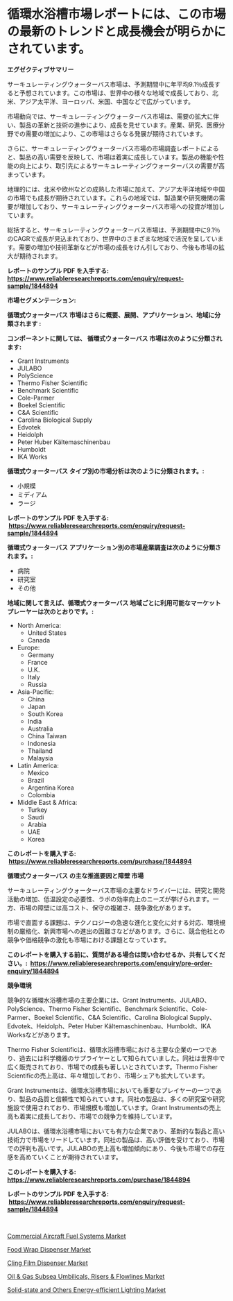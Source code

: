 <p><h1>循環水浴槽市場レポートには、この市場の最新のトレンドと成長機会が明らかにされています。</h1></p><p><strong>エグゼクティブサマリー</strong></p>
<p><p>サーキュレーティングウォーターバス市場は、予測期間中に年平均9.1％成長すると予想されています。この市場は、世界中の様々な地域で成長しており、北米、アジア太平洋、ヨーロッパ、米国、中国などで広がっています。</p><p>市場動向では、サーキュレーティングウォーターバス市場は、需要の拡大に伴い、製品の革新と技術の進歩により、成長を見せています。産業、研究、医療分野での需要の増加により、この市場はさらなる発展が期待されています。</p><p>さらに、サーキュレーティングウォーターバス市場の市場調査レポートによると、製品の高い需要を反映して、市場は着実に成長しています。製品の機能や性能の向上により、取引先によるサーキュレーティングウォーターバスの需要が高まっています。</p><p>地理的には、北米や欧州などの成熟した市場に加えて、アジア太平洋地域や中国の市場でも成長が期待されています。これらの地域では、製造業や研究機関の需要が増加しており、サーキュレーティングウォーターバス市場への投資が増加しています。</p><p>総括すると、サーキュレーティングウォーターバス市場は、予測期間中に9.1％のCAGRで成長が見込まれており、世界中のさまざまな地域で活況を呈しています。需要の増加や技術革新などが市場の成長をけん引しており、今後も市場の拡大が期待されます。</p></p>
<p><strong>レポートのサンプル PDF を入手する: <a href="https://www.reliableresearchreports.com/enquiry/request-sample/1844894">https://www.reliableresearchreports.com/enquiry/request-sample/1844894</a></strong></p>
<p><strong>市場セグメンテーション:</strong></p>
<p><strong> 循環式ウォーターバス 市場はさらに概要、展開、アプリケーション、地域に分類されます :</strong></p>
<p><strong>コンポーネントに関しては、 循環式ウォーターバス 市場は次のように分類されます: &nbsp;</strong></p>
<p><ul><li>Grant Instruments</li><li>JULABO</li><li>PolyScience</li><li>Thermo Fisher Scientific</li><li>Benchmark Scientific</li><li>Cole-Parmer</li><li>Boekel Scientific</li><li>C&A Scientific</li><li>Carolina Biological Supply</li><li>Edvotek</li><li>Heidolph</li><li>Peter Huber Kältemaschinenbau</li><li>Humboldt</li><li>IKA Works</li></ul></p>
<p><strong> 循環式ウォーターバス タイプ別の市場分析は次のように分類されます。:</strong></p>
<p><ul><li>小規模</li><li>ミディアム</li><li>ラージ</li></ul></p>
<p><strong>レポートのサンプル PDF を入手する: &nbsp;<a href="https://www.reliableresearchreports.com/enquiry/request-sample/1844894">https://www.reliableresearchreports.com/enquiry/request-sample/1844894</a></strong></p>
<p><strong> 循環式ウォーターバス アプリケーション別の市場産業調査は次のように分類されます。:</strong></p>
<p><ul><li>病院</li><li>研究室</li><li>その他</li></ul></p>
<p><strong>地域に関して言えば、循環式ウォーターバス 地域ごとに利用可能なマーケットプレーヤーは次のとおりです。:</strong></p>
<p><ul>
    <li>
        North America:
        <ul>
            <li>United States</li>
            <li>Canada</li>
        </ul>
    </li>
    <li>
        Europe:
        <ul>
            <li>Germany</li>
            <li>France</li>
            <li>U.K.</li>
            <li>Italy</li>
            <li>Russia</li>
        </ul>
    </li>
    <li>
        Asia-Pacific:
        <ul>
            <li>China</li>
            <li>Japan</li>
            <li>South Korea</li>
            <li>India</li>
            <li>Australia</li>
            <li>China Taiwan</li>
            <li>Indonesia</li>
            <li>Thailand</li>
            <li>Malaysia</li>
        </ul>
    </li>
    <li>
        Latin America:
        <ul>
            <li>Mexico</li>
            <li>Brazil</li>
            <li>Argentina Korea</li>
            <li>Colombia</li>
        </ul>
    </li>
    <li>
        Middle East & Africa:
        <ul>
            <li>Turkey</li>
            <li>Saudi</li>
            <li>Arabia</li>
            <li>UAE</li>
            <li>Korea</li>
        </ul>
    </li>
    </ul></p>
<p><strong>このレポートを購入する: &nbsp;<a href="https://www.reliableresearchreports.com/purchase/1844894">https://www.reliableresearchreports.com/purchase/1844894</a></strong></p>
<p><strong>循環式ウォーターバス の主な推進要因と障壁 市場</strong></p>
<p><p>サーキュレーティングウォーターバス市場の主要なドライバーには、研究と開発活動の増加、低温設定の必要性、ラボの効率向上のニーズが挙げられます。一方、市場の障壁には高コスト、保守の複雑さ、競争激化があります。</p><p>市場で直面する課題は、テクノロジーの急速な進化と変化に対する対応、環境規制の厳格化、新興市場への進出の困難さなどがあります。さらに、競合他社との競争や価格競争の激化も市場における課題となっています。</p></p>
<p><strong>このレポートを購入する前に、質問がある場合は問い合わせるか、共有してください。:&nbsp; <a href="https://www.reliableresearchreports.com/enquiry/pre-order-enquiry/1844894">https://www.reliableresearchreports.com/enquiry/pre-order-enquiry/1844894</a></strong></p>
<p><strong>競争環境</strong></p>
<p><p>競争的な循環水浴槽市場の主要企業には、Grant Instruments、JULABO、PolyScience、Thermo Fisher Scientific、Benchmark Scientific、Cole-Parmer、Boekel Scientific、C&A Scientific、Carolina Biological Supply、Edvotek、Heidolph、Peter Huber Kältemaschinenbau、Humboldt、IKA Worksなどがあります。</p><p>Thermo Fisher Scientificは、循環水浴槽市場における主要な企業の一つであり、過去には科学機器のサプライヤーとして知られていました。同社は世界中で広く販売されており、市場での成長も著しいとされています。Thermo Fisher Scientificの売上高は、年々増加しており、市場シェアも拡大しています。</p><p>Grant Instrumentsは、循環水浴槽市場においても重要なプレイヤーの一つであり、製品の品質と信頼性で知られています。同社の製品は、多くの研究室や研究施設で使用されており、市場規模も増加しています。Grant Instrumentsの売上高も着実に成長しており、市場での競争力を維持しています。</p><p>JULABOは、循環水浴槽市場においても有力な企業であり、革新的な製品と高い技術力で市場をリードしています。同社の製品は、高い評価を受けており、市場での評判も高いです。JULABOの売上高も増加傾向にあり、今後も市場での存在感を高めていくことが期待されています。</p></p>
<p><strong>このレポートを購入する: &nbsp; <a href="https://www.reliableresearchreports.com/purchase/1844894">https://www.reliableresearchreports.com/purchase/1844894</a></strong></p>
<p><strong>レポートのサンプル PDF を入手する: &nbsp;<a href="https://www.reliableresearchreports.com/enquiry/request-sample/1844894">https://www.reliableresearchreports.com/enquiry/request-sample/1844894</a></strong><strong></strong></p>
<p>&nbsp;</p>
<p><p><a href="https://meowing-lemming-dd3.notion.site/Commercial-Aircraft-Fuel-Systems-Market-Research-Report-Provides-thorough-Industry-Overview-which-o-5e5befc8590a432b8f398e3d07c5494d">Commercial Aircraft Fuel Systems Market</a></p><p><a href="https://view.publitas.com/reportprime-1/food-wrap-dispenser-market-size-furnishes-valuable-information-encompassing-market-share-market-trends-and-projections-spanning-from-2024-to-2031/">Food Wrap Dispenser Market</a></p><p><a href="https://view.publitas.com/reportprime-1/cling-film-dispenser-market-analysis-and-market-size-global-industry-overview-market-segmentation-and-forecast-2024-to-2031/">Cling Film Dispenser Market</a></p><p><a href="https://shimmer-gardenia-37a.notion.site/Oil-Gas-Subsea-Umbilicals-Risers-Flowlines-Market-Growth-Market-Trends-COVID-19-Impact-and-F-776ba9dd6d1c4f36abac994457ab7552">Oil & Gas Subsea Umbilicals, Risers & Flowlines Market</a></p><p><a href="https://cute-banjo-8ca.notion.site/Solid-state-and-Others-Energy-efficient-Lighting-Market-Insights-Market-Players-and-Forecast-Till-2-cadad931cd904f4a9a47984df61441be">Solid-state and Others Energy-efficient Lighting Market</a></p></p>
